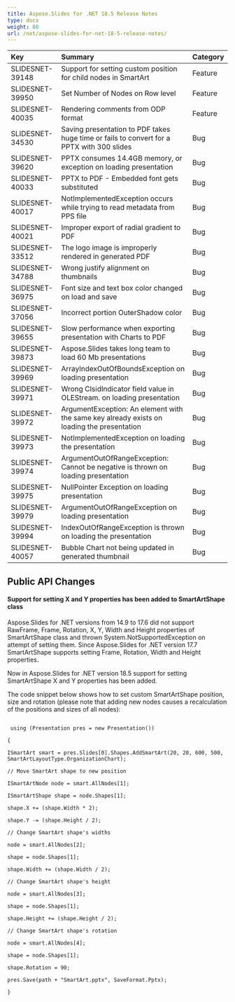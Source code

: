 ```yaml
---
title: Aspose.Slides for .NET 18.5 Release Notes
type: docs
weight: 80
url: /net/aspose-slides-for-net-18-5-release-notes/
---
```


|**Key**|**Summary**|**Category**|
| :- | :- | :- |
|SLIDESNET-39148|Support for setting custom position for child nodes in SmartArt|Feature|
|SLIDESNET-39950|Set Number of Nodes on Row level|Feature|
|SLIDESNET-40035|Rendering comments from ODP format|Feature|
|SLIDESNET-34530|Saving presentation to PDF takes huge time or fails to convert for a PPTX with 300 slides|Bug|
|SLIDESNET-39620|PPTX consumes 14.4GB memory, or exception on loading presentation|Bug|
|SLIDESNET-40033|PPTX to PDF - Embedded font gets substituted|Bug|
|SLIDESNET-40017|NotImplementedException occurs while trying to read metadata from PPS file|Bug|
|SLIDESNET-40021|Improper export of radial gradient to PDF|Bug|
|SLIDESNET-33512|The logo image is improperly rendered in generated PDF|Bug|
|SLIDESNET-34788|Wrong justify alignment on thumbnails|Bug|
|SLIDESNET-36975|Font size and text box color changed on load and save|Bug|
|SLIDESNET-37056|Incorrect portion OuterShadow color|Bug|
|SLIDESNET-39655|Slow performance when exporting presentation with Charts to PDF|Bug|
|SLIDESNET-39873|Aspose.Slides takes long team to load 60 Mb presentations|Bug|
|SLIDESNET-39969|ArrayIndexOutOfBoundsException on loading presentation|Bug|
|SLIDESNET-39971|Wrong ClsidIndicator field value in OLEStream. on loading presentation|Bug|
|SLIDESNET-39972|ArgumentException: An element with the same key already exists on loading the presentation|Bug|
|SLIDESNET-39973|NotImplementedException on loading the presentation|Bug|
|SLIDESNET-39974|ArgumentOutOfRangeException: Cannot be negative is thrown on loading presentation|Bug|
|SLIDESNET-39975|NullPointer Exception on loading presentation|Bug|
|SLIDESNET-39979|ArgumentOutOfRangeException on loading presentation|Bug|
|SLIDESNET-39994|IndexOutOfRangeException is thrown on loading the presentation|Bug|
|SLIDESNET-40057|Bubble Chart not being updated in generated thumbnail|Bug|
## **Public API Changes**
#### **Support for setting X and Y properties has been added to SmartArtShape class**
Aspose.Slides for .NET versions from 14.9 to 17.6 did not support RawFrame, Frame, Rotation, X, Y, Width and Height properties of SmartArtShape class and thrown System.NotSupportedException on attempt of setting them. Since Aspose.Slides for .NET version 17.7 SmartArtShape supports setting Frame, Rotation, Width and Height properties.

Now in Aspose.Slides for .NET version 18.5 support for setting SmartArtShape X and Y properties has been added.

The code snippet below shows how to set custom SmartArtShape position, size and rotation (please note that adding new nodes causes a recalculation of the positions and sizes of all nodes):

```

 using (Presentation pres = new Presentation())

{

ISmartArt smart = pres.Slides[0].Shapes.AddSmartArt(20, 20, 600, 500, SmartArtLayoutType.OrganizationChart);

// Move SmartArt shape to new position

ISmartArtNode node = smart.AllNodes[1];

ISmartArtShape shape = node.Shapes[1];

shape.X += (shape.Width * 2);

shape.Y -= (shape.Height / 2);

// Change SmartArt shape's widths

node = smart.AllNodes[2];

shape = node.Shapes[1];

shape.Width += (shape.Width / 2);

// Change SmartArt shape's height

node = smart.AllNodes[3];

shape = node.Shapes[1];

shape.Height += (shape.Height / 2);

// Change SmartArt shape's rotation

node = smart.AllNodes[4];

shape = node.Shapes[1];

shape.Rotation = 90;

pres.Save(path + "SmartArt.pptx", SaveFormat.Pptx);

}

```
